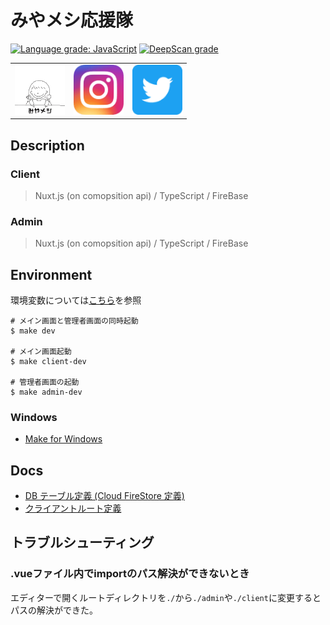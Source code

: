 # みやメシ応援隊

[![Language grade: JavaScript](https://img.shields.io/lgtm/grade/javascript/g/H37kouya/miya-meshi.svg?logo=lgtm&logoWidth=18)](https://lgtm.com/projects/g/H37kouya/miya-meshi/context:javascript)
[![DeepScan grade](https://deepscan.io/api/teams/8910/projects/13774/branches/241082/badge/grade.svg)](https://deepscan.io/dashboard#view=project&tid=8910&pid=13774&bid=241082)

<table align="center">
    <tr>
        <td>
            <a href="https://miyameshi.com">
                <img src="./.github/image/icon.png" alt="みやメシ応援隊サイト" width="80" />
            </a>
        </td>
        <td>
            <a href="https://www.instagram.com/miyameshi_ouentai/">
                <img src="./.github/image/instagram.png" alt="みやメシ応援隊Instagram"  width="80" />
            </a>
        </td>
        <td>
            <a href="https://twitter.com/miyameshiouen">
                <img src="./.github/image/twitter.png" alt="みやメシ応援隊Twitter"  width="80" />
            </a>
        </td>
    </tr>
</table>

## Description

### Client
> Nuxt.js (on comopsition api) / TypeScript / FireBase

### Admin
> Nuxt.js (on comopsition api) / TypeScript / FireBase

## Environment

環境変数については[こちら](./.docs/AboutEnvironment.md)を参照

``` shell
# メイン画面と管理者画面の同時起動
$ make dev

# メイン画面起動
$ make client-dev

# 管理者画面の起動
$ make admin-dev
```

### Windows

- [Make for Windows](http://gnuwin32.sourceforge.net/packages/make.htm)

## Docs

- [DB テーブル定義 (Cloud FireStore 定義)](./.docs/CloudFirestore.md)
- [クライアントルート定義](./.docs/RoutingClient.md)

## トラブルシューティング

### .vueファイル内でimportのパス解決ができないとき

エディターで開くルートディレクトリを`./`から`./admin`や`./client`に変更するとパスの解決ができた。

